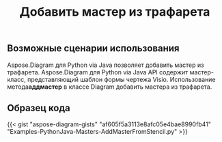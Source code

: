 ﻿---
title: Добавить мастер из трафарета
type: docs
weight: 30
url: /ru/python-java/add-master-from-stencil/
description: В этом разделе объясняется, как добавить мастер из трафарета
---
## **Возможные сценарии использования**

 Aspose.Diagram для Python via Java позволяет добавить мастер из трафарета.
Aspose.Diagram для Python via Java API содержит мастер-класс, представляющий шаблон формы чертежа Visio.
Использование метода**аддмастер** в классе Diagram добавить мастера из трафарета.

## **Образец кода**
{{< gist "aspose-diagram-gists" "af605f5a3113e8afc05e4bae8990fb41" "Examples-PythonJava-Masters-AddMasterFromStencil.py" >}}
